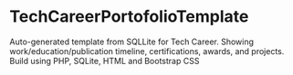 # TechCareerPortofolioTemplate
Auto-generated template from SQLLite for Tech Career. Showing work/education/publication timeline, certifications, awards, and projects. Build using PHP, SQLite, HTML and Bootstrap CSS
